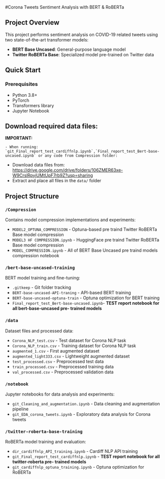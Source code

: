 #Corona Tweets Sentiment Analysis with BERT & RoBERTa 

## Project Overview
This project performs sentiment analysis on COVID-19 related tweets using two state-of-the-art transformer models:
- **BERT Base Uncased**: General-purpose language model
- **Twitter RoBERTa Base**: Specialized model pre-trained on Twitter data



## Quick Start

### Prerequisites
- Python 3.8+
- PyTorch
- Transformers library
- Jupyter Notebook


## Download required data files:
   
   **IMPORTANT:** 
   
    - When running: `git_Final_report_test_cardiffnlp.ipynb`,`Final_report_test_Bert-base-uncased.ipynb` or any code from Compression folder:
   - Download data files from: https://drive.google.com/drive/folders/106ZMER63xe-W9CrslRpyjUMtUpF7rb9Z?usp=sharing
   - Extract and place all files in the `data/` folder

## Project Structure

### `/Compression`
Contains model compression implementations and experiments:
- `MODEL2_OPTUNA_COMPRESSION` - Optuna-based pre traind Twitter RoBERTa Base model compression
- `MODEL3 HF COMPRESSION.ipynb` - HuggingFace pre traind Twitter RoBERTa Base model compression
- `MODEL_COMPRESSION.ipynb` - All of BERT Base Uncased pre traind models compression notebook

### `/bert-base-uncased-training`
BERT model training and fine-tuning:
- `.gitkeep` - Git folder tracking
- `BERT-base-uncased-API-traning` - API-based BERT training
- `BERT-base-uncased-optuna-train` - Optuna optimization for BERT training
- `Final_report_test_Bert-base-uncased.ipynb`- **TEST report notebook for all bert-base-uncased pre- trained models**

### `/data`
Dataset files and processed data:
- `Corona_NLP_test.csv` - Test dataset for Corona NLP task
- `Corona_NLP_train.csv` - Training dataset for Corona NLP task
- `augmented_1.csv` - First augmented dataset
- `augmented_light333.csv` - Lightweight augmented dataset
- `test_processed.csv` - Preprocessed test data
- `train_processed.csv` - Preprocessed training data
- `val_processed.csv` - Preprocessed validation data

### `/notebook`
Jupyter notebooks for data analysis and experiments:
- `git_Cleaning_and_augmentation.ipynb` - Data cleaning and augmentation pipeline
- `git_EDA_corona_tweets.ipynb` - Exploratory data analysis for Corona tweets

### `/twitter-roberta-base-training`
RoBERTa model training and evaluation:
- `dir_cardiffnlp_API_training.ipynb` - Cardiff NLP API training
- `git_Final_report_test_cardiffnlp.ipynb` - **TEST report notebook for all twitter-roberta pre- trained models**
- `git_cardiffnlp_optuna_training.ipynb` - Optuna optimization for RoBERTa


